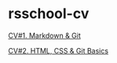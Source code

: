 # rsschool-cv
[CV#1. Markdown & Git](https://l-liubou.github.io/rsschool-cv/cv)

[CV#2. HTML, CSS & Git Basics](https://l-liubou.github.io/rsschool-cv/)
